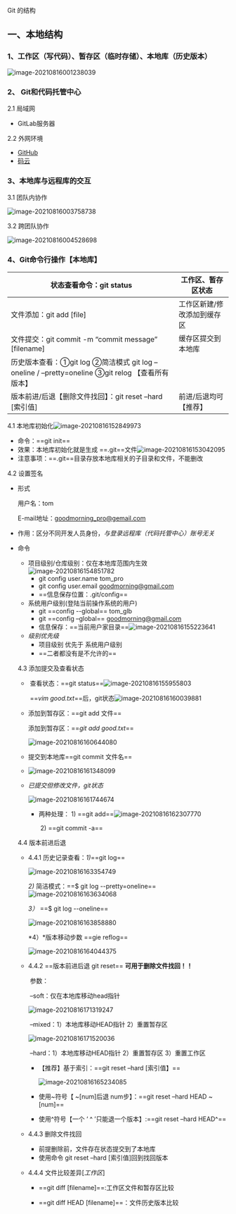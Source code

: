 Git 的结构

## 一、本地结构

### 1、工作区（写代码）、暂存区（临时存储）、本地库（历史版本）

![image-20210816001238039](C:\Users\LGB\AppData\Roaming\Typora\typora-user-images\image-20210816001238039.png)

### 2、 Git和代码托管中心

2.1 局域网

- GitLab服务器

2.2 外网环境

- [GitHub](https://github.com/)
- [码云](https://gitee.com/)

### 3、本地库与远程库的交互

3.1 团队内协作

![image-20210816003758738](C:\Users\LGB\AppData\Roaming\Typora\typora-user-images\image-20210816003758738.png)

3.2 跨团队协作

![image-20210816004528698](C:\Users\LGB\AppData\Roaming\Typora\typora-user-images\image-20210816004528698.png) 

### 4、Git命令行操作【本地库】

| 状态查看命令：git status                                     | 工作区、暂存区状态          |
| ------------------------------------------------------------ | --------------------------- |
| 文件添加：git add [file]                                     | 工作区新建/修改添加到缓存区 |
| 文件提交：git commit -m “commit message” [filename]          | 缓存区提交到本地库          |
| 历史版本查看：①git log ②简洁模式 git log –oneline / –pretty=oneline ③git relog 【查看所有版本】 |                             |
| 版本前进/后退【删除文件找回】：git reset –hard [索引值]      | 前进/后退均可【推荐】       |

4.1 本地库初始化![image-20210816152849973](C:\Users\LGB\AppData\Roaming\Typora\typora-user-images\image-20210816152849973.png)

- 命令：==git init==
- 效果：本地库初始化就是生成  ==.git==文件![image-20210816153042095](C:\Users\LGB\AppData\Roaming\Typora\typora-user-images\image-20210816153042095.png)
- 注意事项：==.git==目录存放本地库相关的子目录和文件，不能删改  

4.2 设置签名

- 形式

  用户名：tom

  E-mail地址：goodmorning_pro@gemail.com

- 作用：区分不同开发人员身份，*与登录远程库（代码托管中心）账号无关*

- 命令

  - 项目级别/仓库级别：仅在本地库范围内生效![image-20210816154851782](C:\Users\LGB\AppData\Roaming\Typora\typora-user-images\image-20210816154851782.png)
    - git config  user.name tom_pro
    - git config user.email  goodmorning@gmail.com
    - ==信息保存位置：.git/config==
  - 系统用户级别(登陆当前操作系统的用户)
    - git ==config --global==  tom_glb
    - git ==config –global== goodmorning@gmail.com
    - 信息保存：==当前用户家目录==![image-20210816155223641](C:\Users\LGB\AppData\Roaming\Typora\typora-user-images\image-20210816155223641.png)
  - *级别优先级*
    - 项目级别 优先于 系统用户级别
    - ==二者都没有是不允许的==

  4.3  添加提交及查看状态

  - ​	查看状态：==git status==![image-20210816155955803](C:\Users\LGB\AppData\Roaming\Typora\typora-user-images\image-20210816155955803.png)

    ​	==*vim good.txt*==后，git状态![image-20210816160039881](C:\Users\LGB\AppData\Roaming\Typora\typora-user-images\image-20210816160039881.png)

    

  - 添加到暂存区：==git add  文件==

    添加到暂存区：==*git add good.txt*==

    ![image-20210816160644080](C:\Users\LGB\AppData\Roaming\Typora\typora-user-images\image-20210816160644080.png)

  - 提交到本地库==git commit  文件名==

  - ![image-20210816161348099](C:\Users\LGB\AppData\Roaming\Typora\typora-user-images\image-20210816161348099.png)

  - *已提交但修改文件，git状态*

    ![image-20210816161744674](C:\Users\LGB\AppData\Roaming\Typora\typora-user-images\image-20210816161744674.png)

    - 两种处理：  1) ==git add==![image-20210816162307770](C:\Users\LGB\AppData\Roaming\Typora\typora-user-images\image-20210816162307770.png)

      ​					2) ==git commit -a==

  4.4 版本前进后退

  - 4.4.1 历史记录查看：*1)*==git log==

    ![image-20210816163354749](C:\Users\LGB\AppData\Roaming\Typora\typora-user-images\image-20210816163354749.png)

    *2)* 简洁模式：==$ git log --pretty=oneline==![image-20210816163634068](C:\Users\LGB\AppData\Roaming\Typora\typora-user-images\image-20210816163634068.png)

    *3）* ==$ git log --oneline==

    ![image-20210816163858880](C:\Users\LGB\AppData\Roaming\Typora\typora-user-images\image-20210816163858880.png)

    *4）*版本移动步数 ==gie reflog==

    [^HEAD]:指针，{数} 移动到当前版本的步数

    ![image-20210816164044375](C:\Users\LGB\AppData\Roaming\Typora\typora-user-images\image-20210816164044375.png)

    

  - 4.4.2 ==版本前进后退   git reset== **可用于删除文件找回！！**

    ​		参数：

    ​			–soft：仅在本地库移动head指针

    ![image-20210816171319247](C:\Users\LGB\AppData\Roaming\Typora\typora-user-images\image-20210816171319247.png)

    ​			–mixed：1）本地库移动HEAD指针 2）重置暂存区

    ![image-20210816171520036](C:\Users\LGB\AppData\Roaming\Typora\typora-user-images\image-20210816171520036.png)

    ​			–hard：1）本地库移动HEAD指针 2）重置暂存区 3）重置工作区

    - 【推荐】基于索引：==git reset –hard [索引值】==

      [^索引值]:通过 ==git reflog==获取

      

      ![image-20210816165234085](C:\Users\LGB\AppData\Roaming\Typora\typora-user-images\image-20210816165234085.png)

    - 使用~符号【 ~[num]后退 num步】：==git reset –hard HEAD ~[num]==

    - 使用^符号【一个 ‘ ^ ’只能退一个版本】:==git reset –hard HEAD^==

  - 4.4.3 删除文件找回

    - 前提删除前，文件存在状态提交到了本地库
    - 使用命令 git reset –hard [索引值]回到找回版本

  - 4.4.4 文件比较差异[*工作区*]

    - ==git diff [filename]==:工作区文件和暂存区比较

    - ==git diff HEAD [filename]==：文件历史版本比较

      [^git diff]: 多文件比较

